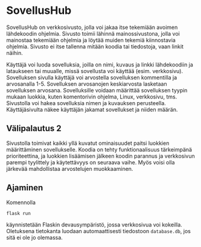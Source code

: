 # SovellusHub

SovellusHub on verkkosivusto, jolla voi jakaa itse tekemiään avoimen lähdekoodin ohjelmia.
Sivusto toimii lähinnä mainossivustona, jolla voi mainostaa tekemiään ohjelmia ja löytää muiden
tekemiä kiinnostavia ohjelmia.
Sivusto ei itse tallenna mitään koodia tai tiedostoja, vaan linkit näihin.

Käyttäjä voi luoda sovelluksia, joilla on nimi, kuvaus ja linkki lähdekoodiin ja lataukseen tai
muualle, missä sovellusta voi käyttää (esim. verkkosivu).
Sovelluksen sivulla käyttäjä voi arvostella sovelluksen kommentilla ja arvosanalla 1-5.
Sovelluksen arvosanojen keskiarvosta lasketaan sovelluksen arvosana.
Sovelluksille voidaan määrittää sovelluksen tyypin mukaan luokkia, kuten komentorivin ohjelma,
Linux, verkkosivu, tms.
Sivustolla voi hakea sovelluksia nimen ja kuvauksen perusteella.
Käyttäjäsivulta näkee käyttäjän jakamat sovellukset ja niiden määrän.

## Välipalautus 2

Sivustolla toimivat kaikki yllä kuvatut ominaisuudet paitsi luokkien määrittäminen sovellukselle.
Koodia on tehty funktionaalisuus tärkeimpänä prioriteettina, ja luokkien lisäämisen jälkeen koodin
parannus ja verkkosivun parempi tyylittely ja käytettävyys on seuraava vaihe.
Myös voisi olla järkevää mahdollistaa arvostelujen muokkaaminen.

## Ajaminen

Komennolla

```
flask run
```

käynnistetään Flaskin devausympäristö, jossa verkkosivua voi kokeilla.
Oletuksena tietokanta luodaan automaattisesti tiedostoon `database.db`, jos sitä ei ole jo olemassa.

